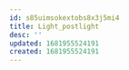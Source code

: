 ```yaml
---
id: s85uimsokextobs8x3j5mi4
title: Light_postlight
desc: ''
updated: 1681955524191
created: 1681955524191
---
```

